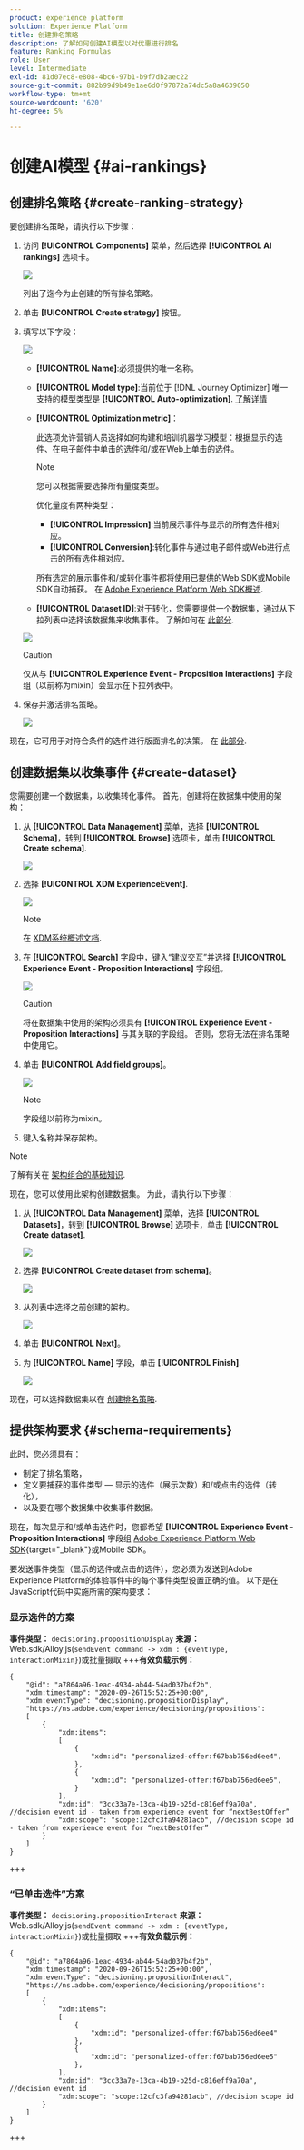 ```yaml
---
product: experience platform
solution: Experience Platform
title: 创建排名策略
description: 了解如何创建AI模型以对优惠进行排名
feature: Ranking Formulas
role: User
level: Intermediate
exl-id: 81d07ec8-e808-4bc6-97b1-b9f7db2aec22
source-git-commit: 882b99d9b49e1ae6d0f97872a74dc5a8a4639050
workflow-type: tm+mt
source-wordcount: '620'
ht-degree: 5%

---
```


# 创建AI模型 {#ai-rankings}

## 创建排名策略 {#create-ranking-strategy}

要创建排名策略，请执行以下步骤：

1. 访问 **[!UICONTROL Components]** 菜单，然后选择 **[!UICONTROL AI rankings]** 选项卡。

   ![](../assets/ai-ranking-list.png)

   列出了迄今为止创建的所有排名策略。

1. 单击 **[!UICONTROL Create strategy]** 按钮。

1. 填写以下字段：

   ![](../assets/ai-ranking-fields.png)

   * **[!UICONTROL Name]**:必须提供的唯一名称。

   * **[!UICONTROL Model type]**:当前位于 [!DNL Journey Optimizer] 唯一支持的模型类型是 **[!UICONTROL Auto-optimization]**. [了解详情](ai-ranking.md#auto-optimization)

   * **[!UICONTROL Optimization metric]**：

      此选项允许营销人员选择如何构建和培训机器学习模型：根据显示的选件、在电子邮件中单击的选件和/或在Web上单击的选件。

      >[!NOTE]
      >
      >您可以根据需要选择所有量度类型。

      优化量度有两种类型：
      * **[!UICONTROL Impression]**:当前展示事件与显示的所有选件相对应。
      * **[!UICONTROL Conversion]**:转化事件与通过电子邮件或Web进行点击的所有选件相对应。

      所有选定的展示事件和/或转化事件都将使用已提供的Web SDK或Mobile SDK自动捕获。 在 [Adobe Experience Platform Web SDK概述](https://experienceleague.adobe.com/docs/experience-platform/edge/home.html?lang=en).

   * **[!UICONTROL Dataset ID]**:对于转化，您需要提供一个数据集，通过从下拉列表中选择该数据集来收集事件。 了解如何在 [此部分](#create-dataset). <!--This dataset needs to be associated with a schema that must have the **[!UICONTROL Proposition Interactions]** field group (previously known as mixin) associated with it.-->

   ![](../assets/ai-ranking-dataset-id.png)

   >[!CAUTION]
   >
   >仅从与 **[!UICONTROL Experience Event - Proposition Interactions]** 字段组（以前称为mixin）会显示在下拉列表中。

1. 保存并激活排名策略。

   ![](../assets/ai-ranking-save-activate.png)

现在，它可用于对符合条件的选件进行版面排名的决策。 在 [此部分](../offer-activities/configure-offer-selection.md#use-ranking-strategy).<!--TBC?-->

## 创建数据集以收集事件 {#create-dataset}

您需要创建一个数据集，以收集转化事件。 首先，创建将在数据集中使用的架构：

1. 从 **[!UICONTROL Data Management]** 菜单，选择 **[!UICONTROL Schema]**，转到 **[!UICONTROL Browse]** 选项卡，单击 **[!UICONTROL Create schema]**.

   ![](../assets/ai-ranking-create-schema.png)

1. 选择 **[!UICONTROL XDM ExperienceEvent]**.

   ![](../assets/ai-ranking-xdm-event.png)

   >[!NOTE]
   >
   >    在 [XDM系统概述文档](https://experienceleague.adobe.com/docs/experience-platform/xdm/home.html?lang=zh-Hans).


1. 在 **[!UICONTROL Search]** 字段中，键入“建议交互”并选择 **[!UICONTROL Experience Event - Proposition Interactions]** 字段组。

   ![](../assets/ai-ranking-proposition-interactions.png)

   >[!CAUTION]
   >
   >    将在数据集中使用的架构必须具有 **[!UICONTROL Experience Event - Proposition Interactions]** 与其关联的字段组。 否则，您将无法在排名策略中使用它。

1. 单击 **[!UICONTROL Add field groups]**。

   ![](../assets/ai-ranking-add-field-group.png)

   >[!NOTE]
   >字段组以前称为mixin。

1. 键入名称并保存架构。<!--How do you edit the fields in this new schema? Examples?-->

>[!NOTE]
>
>    了解有关在 [架构组合的基础知识](https://experienceleague.adobe.com/docs/experience-platform/xdm/schema/composition.html?lang=en#understanding-schemas).

现在，您可以使用此架构创建数据集。 为此，请执行以下步骤：

1. 从 **[!UICONTROL Data Management]** 菜单，选择 **[!UICONTROL Datasets]**，转到 **[!UICONTROL Browse]** 选项卡，单击 **[!UICONTROL Create dataset]**.

   ![](../assets/ai-ranking-create-dataset.png)

1. 选择 **[!UICONTROL Create dataset from schema]**。

   ![](../assets/ai-ranking-create-dataset-from-schema.png)

1. 从列表中选择之前创建的架构。

   ![](../assets/ai-ranking-dataset-select-schema.png)

1. 单击 **[!UICONTROL Next]**。

1. 为 **[!UICONTROL Name]** 字段，单击 **[!UICONTROL Finish]**.

   ![](../assets/ai-ranking-dataset-name.png)

现在，可以选择数据集以在 [创建排名策略](#create-ranking-strategy).

## 提供架构要求 {#schema-requirements}

此时，您必须具有：

* 制定了排名策略，
* 定义要捕获的事件类型 — 显示的选件（展示次数）和/或点击的选件（转化），
* 以及要在哪个数据集中收集事件数据。

现在，每次显示和/或单击选件时，您都希望 **[!UICONTROL Experience Event - Proposition Interactions]** 字段组 [Adobe Experience Platform Web SDK](https://experienceleague.adobe.com/docs/experience-platform/edge/web-sdk-faq.html#what-is-adobe-experience-platform-web-sdk%3F){target=&quot;_blank&quot;}或Mobile SDK。

要发送事件类型（显示的选件或点击的选件），您必须为发送到Adobe Experience Platform的体验事件中的每个事件类型设置正确的值。 以下是在JavaScript代码中实施所需的架构要求：

### 显示选件的方案

**事件类型：** `decisioning.propositionDisplay`
**来源：** Web.sdk/Alloy.js(`sendEvent command -> xdm : {eventType, interactionMixin}`)或批量摄取
+++**有效负载示例：**

```
{
    "@id": "a7864a96-1eac-4934-ab44-54ad037b4f2b",
    "xdm:timestamp": "2020-09-26T15:52:25+00:00",
    "xdm:eventType": "decisioning.propositionDisplay",
    "https://ns.adobe.com/experience/decisioning/propositions":
    [
        {
            "xdm:items":
            [
                {
                    "xdm:id": "personalized-offer:f67bab756ed6ee4",
                },
                {
                    "xdm:id": "personalized-offer:f67bab756ed6ee5",
                }
            ],
            "xdm:id": "3cc33a7e-13ca-4b19-b25d-c816eff9a70a", //decision event id - taken from experience event for “nextBestOffer”
            "xdm:scope": "scope:12cfc3fa94281acb", //decision scope id - taken from experience event for “nextBestOffer”
        }
    ]
}
```

+++

### “已单击选件”方案

**事件类型：** `decisioning.propositionInteract`
**来源：** Web.sdk/Alloy.js(`sendEvent command -> xdm : {eventType, interactionMixin}`)或批量摄取
+++**有效负载示例：**

```
{
    "@id": "a7864a96-1eac-4934-ab44-54ad037b4f2b",
    "xdm:timestamp": "2020-09-26T15:52:25+00:00",
    "xdm:eventType": "decisioning.propositionInteract",
    "https://ns.adobe.com/experience/decisioning/propositions":
    [
        {
            "xdm:items":
            [
                {
                    "xdm:id": "personalized-offer:f67bab756ed6ee4"
                },
                {
                    "xdm:id": "personalized-offer:f67bab756ed6ee5"
                },
            ],
            "xdm:id": "3cc33a7e-13ca-4b19-b25d-c816eff9a70a", //decision event id
            "xdm:scope": "scope:12cfc3fa94281acb", //decision scope id
        }
    ]
}
```

+++

<!--
## Using a ranking strategy {#using-ranking}

To use the ranking strategy you created above, follow the steps below:

Once a ranking strategy has been created, you can assign it to a placement in a decision. For more on this, see [Configure offers selection in decisions](../offer-activities/configure-offer-selection.md).

1. Create a decision.
1. Add a placement.
1. Add a collection.
1. Choose to rank offers by AI ranking (select it from the drop-down list).
1. Click Add ranking.
1. Select the ranking strategy that you created. All the details of the ranking strategy are displayed.
1. Click Next to confirm.
1. Save your decision.

It is now ready to be used in a decision to rank eligible offers for a placement (see [Configure offers selection in decisions](../offer-activities/configure-offer-selection.md)).
-->

